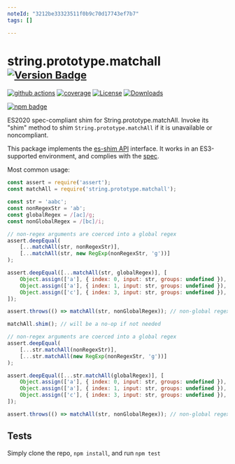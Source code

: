 ```yaml
---
noteId: "3212be33323511f0b9c70d17743ef7b7"
tags: []

---
```


# string.prototype.matchall <sup>[![Version Badge][npm-version-svg]][package-url]</sup>

[![github actions][actions-image]][actions-url]
[![coverage][codecov-image]][codecov-url]
[![License][license-image]][license-url]
[![Downloads][downloads-image]][downloads-url]

[![npm badge][npm-badge-png]][package-url]

ES2020 spec-compliant shim for String.prototype.matchAll. Invoke its "shim" method to shim `String.prototype.matchAll` if it is unavailable or noncompliant.

This package implements the [es-shim API](https://github.com/es-shims/api) interface. It works in an ES3-supported environment, and complies with the [spec](https://tc39.es/ecma262/#sec-string.prototype.matchall).

Most common usage:
```js
const assert = require('assert');
const matchAll = require('string.prototype.matchall');

const str = 'aabc';
const nonRegexStr = 'ab';
const globalRegex = /[ac]/g;
const nonGlobalRegex = /[bc]/i;

// non-regex arguments are coerced into a global regex
assert.deepEqual(
	[...matchAll(str, nonRegexStr)],
	[...matchAll(str, new RegExp(nonRegexStr, 'g'))]
);

assert.deepEqual([...matchAll(str, globalRegex)], [
	Object.assign(['a'], { index: 0, input: str, groups: undefined }),
	Object.assign(['a'], { index: 1, input: str, groups: undefined }),
	Object.assign(['c'], { index: 3, input: str, groups: undefined }),
]);

assert.throws(() => matchAll(str, nonGlobalRegex)); // non-global regexes throw

matchAll.shim(); // will be a no-op if not needed

// non-regex arguments are coerced into a global regex
assert.deepEqual(
	[...str.matchAll(nonRegexStr)],
	[...str.matchAll(new RegExp(nonRegexStr, 'g'))]
);

assert.deepEqual([...str.matchAll(globalRegex)], [
	Object.assign(['a'], { index: 0, input: str, groups: undefined }),
	Object.assign(['a'], { index: 1, input: str, groups: undefined }),
	Object.assign(['c'], { index: 3, input: str, groups: undefined }),
]);

assert.throws(() => matchAll(str, nonGlobalRegex)); // non-global regexes throw

```

## Tests
Simply clone the repo, `npm install`, and run `npm test`

[package-url]: https://npmjs.com/package/string.prototype.matchall
[npm-version-svg]: https://versionbadg.es/es-shims/String.prototype.matchAll.svg
[deps-svg]: https://david-dm.org/es-shims/String.prototype.matchAll.svg
[deps-url]: https://david-dm.org/es-shims/String.prototype.matchAll
[dev-deps-svg]: https://david-dm.org/es-shims/String.prototype.matchAll/dev-status.svg
[dev-deps-url]: https://david-dm.org/es-shims/String.prototype.matchAll#info=devDependencies
[npm-badge-png]: https://nodei.co/npm/string.prototype.matchall.png?downloads=true&stars=true
[license-image]: https://img.shields.io/npm/l/string.prototype.matchall.svg
[license-url]: LICENSE
[downloads-image]: https://img.shields.io/npm/dm/string.prototype.matchall.svg
[downloads-url]: https://npm-stat.com/charts.html?package=string.prototype.matchall
[codecov-image]: https://codecov.io/gh/es-shims/String.prototype.matchAll/branch/main/graphs/badge.svg
[codecov-url]: https://app.codecov.io/gh/es-shims/String.prototype.matchAll/
[actions-image]: https://img.shields.io/endpoint?url=https://github-actions-badge-u3jn4tfpocch.runkit.sh/es-shims/String.prototype.matchAll
[actions-url]: https://github.com/es-shims/String.prototype.matchAll/actions
